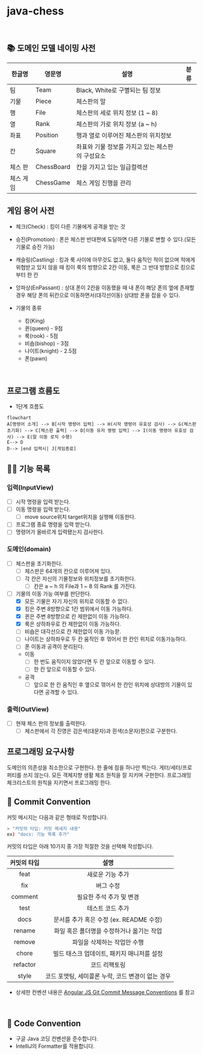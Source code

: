 # java-chess

<br>

## 📚 도메인 모델 네이밍 사전

| 한글명   | 영문명        | 설명                          | 분류     |
|-------|------------|-----------------------------|--------|
| 팀     | Team       | Black, White로 구별되는 팀 정보     |        |
| 기물    | Piece      | 체스판의 말                      |        |
| 행     | File       | 체스판의 세로 위치 정보 (1 ~ 8)       |        |
| 열     | Rank       | 체스판의 가로 위치 정보 (a ~ h)       |        |
| 좌표    | Position   | 행과 열로 이루어진 체스판의 위치정보        |        |
| 칸     | Square     | 좌표와 기물 정보를 가지고 있는 체스판의 구성요소 |        |
| 체스 판  | ChessBoard | 칸을 가지고 있는 일급컬렉션             |        |
| 체스 게임 | ChessGame  | 체스 게임 진행을 관리                |        |

## 게임 용어 사전

- 체크(Check) : 킹이 다른 기물에게 공격을 받는 것
- 승진(Promotion) : 폰은 체스판 반대편에 도달하면 다른 기물로 변할 수 있다.(모든 기물로 승진 가능)
- 캐슬링(Castling) : 킹과 룩 사이에 아무것도 없고, 둘다 움직인 적이 없으며 적에게 위협받고 있지 않을 때 킹이 룩의 방향으로 2칸 이동, 룩은 그 반대 방향으로 킹으로부터 한 칸
- 앙파상(EnPassant) : 상대 폰이 2칸을 이동했을 때 내 폰이 해당 폰의 옆에 존재할 경우 해당 폰의 뒤칸으로 이동하면서(대각선이동) 상대방 폰을 잡을 수 있다.

- 기물의 종류
  - 킹(King)
  - 퀸(queen) - 9점
  - 룩(rook) - 5점
  - 비숍(bishop) - 3점
  - 나이트(knight) - 2.5점
  - 폰(pawn)
<br>


## 프로그램 흐름도

- 1단계 흐름도

```mermaid
flowchart
A[명령어 소개] --> B[시작 명령어 입력] --> H(시작 명령어 유효성 검사) --> G(체스판 초기화) --> C[체스판 출력] --> D[이동 유저 명령 입력] --> I(이동 명령어 유효성 검사) --> E(말 이동 로직 수행)
E--> D
D--> |end 입력시| J[게임종료]
```
## 👨‍🍳 기능 목록


### 입력(InputView)

- [ ] 시작 명령을 입력 받는다.
- [ ] 이동 명령을 입력 받는다.
  - [ ] move source위치 target위치을 실행해 이동한다.
- [ ] 프로그램 종료 명령을 입력 받는다.
- [ ] 명령어가 올바르게 입력됐는지 검사한다.

### 도메인(domain)

- [ ] 체스판을 초기화한다.
  - [ ] 체스판은 64개의 칸으로 이루어져 있다.
  - [ ] 각 칸은 자신의 기물정보와 위치정보를 초기화한다.
    - [ ] 칸은 a ~ h 의 File과 1 ~ 8 의 Rank 를 가진다.
- [ ] 기물의 이동 가능 여부를 판단한다.
  - [x] 모든 기물은 자기 자신의 위치로 이동할 수 없다.
  - [x] 킹은 주변 8방향으로 1칸 범위에서 이동 가능하다.
  - [x] 퀸은 주변 8방향으로 칸 제한없이 이동 가능하다.
  - [x] 룩은 상하좌우로 칸 제한없이 이동 가능하다.
  - [ ] 비숍은 대각선으로 칸 제한없이 이동 가능핟.
  - [ ] 나이트는 상하좌우로 두 칸 움직인 후 꺾어서 한 칸인 위치로 이동가능하다.
  - [ ] 폰 이동과 공격이 분리된다.
   - 이동
     - [ ] 한 번도 움직이지 않았다면 두 칸 앞으로 이동할 수 있다.
     - [ ] 한 칸 앞으로 이동할 수 있다.
   - 공격
     - [ ] 앞으로 한 칸 움직인 후 옆으로 꺾어서 한 칸인 위치에 상대방의 기물이 있다면 공격할 수 있다.
### 출력(OutView)

- [ ] 현재 체스 판의 정보를 출력한다.
  - [ ] 체스판에서 각 진영은 검은색(대문자)과 흰색(소문자)편으로 구분한다.

## 프로그래밍 요구사항

도메인의 의존성을 최소한으로 구현한다.
한 줄에 점을 하나만 찍는다.
게터/세터/프로퍼티를 쓰지 않는다.
모든 객체지향 생활 체조 원칙을 잘 지키며 구현한다.
프로그래밍 체크리스트의 원칙을 지키면서 프로그래밍 한다.

## 📌 Commit Convention

커밋 메시지는 다음과 같은 형태로 작성합니다.

```Bash
> "커밋의 타입: 커밋 메세지 내용"
ex) "docs: 기능 목록 추가"
```

커밋의 타입은 아래 10가지 중 가장 적절한 것을 선택해 작성합니다.

| 커밋의 타입 |                       설명                        |
| :---------: | :-----------------------------------------------: |
|    feat     |                 새로운 기능 추가                  |
|     fix     |                     버그 수정                     |
|   comment   |             필요한 주석 추가 및 변경              |
|    test     |                 테스트 코드 추가                  |
|    docs     |      문서를 추가 혹은 수정 (ex. README 수정)      |
|   rename    |     파일 혹은 폴더명을 수정하거나 옮기는 작업     |
|   remove    |            파일을 삭제하는 작업만 수행            |
|    chore    |    빌드 태스크 업데이트, 패키지 매니저를 설정     |
|  refactor   |                   코드 리팩토링                   |
|    style    | 코드 포맷팅, 세미콜론 누락, 코드 변경이 없는 경우 |

- 상세한 컨벤션
  내용은 [Angular JS Git Commit Message Conventions](https://gist.github.com/stephenparish/9941e89d80e2bc58a153)
  를 참고

<br>

## 📌 Code Convention

- 구글 Java 코딩 컨벤션을 준수합니다.
- IntelliJ의 Formatter를 적용합니다.